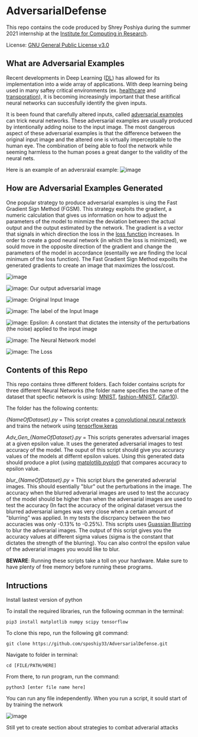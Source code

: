 # AdversarialDefense

This repo contains the code produced by Shrey Poshiya during the summer 2021 internship at the [Institute for Computing in Research](https://computinginresearch.org/). 

License: [GNU General Public License v3.0](https://www.gnu.org/licenses/gpl-3.0.en.html)

## What are Adversarial Examples

Recent developments in Deep Learning ([DL](https://en.wikipedia.org/wiki/Deep_learning)) has allowed for its implementation into a wide array of applications. With deep learning being used in many saftey critical environments (ex. [healthcare](https://www.ncbi.nlm.nih.gov/pmc/articles/PMC6945006/) and [transporation](https://mobility.mit.edu/machine-learning)), it is becoming increasingly important that these aritifical neural networks can succesfully identify the given inputs.

It is been found that carefully altered inputs, called [adversarial examples](https://arxiv.org/abs/1412.6572) can trick neural networks. These adversarial examples are usually produced by intentionally adding noise to the input image. The most dangerous aspect of these adversarial examples is that the difference between the original input image and the altered one is virtually imperceptable to the human eye. The combination of being able to fool the network while seeming harmless to the human poses a great danger to the validity of the neural nets. 

Here is an example of an adversraial example:
![image](https://user-images.githubusercontent.com/86625362/125666483-09db1541-f6f7-4597-b9f0-56f779ba0a40.png)

## How are Adversarial Examples Generated

One popular strategy to produce adversarial examples is uing the Fast Gradient Sign Method (FGSM). This strategy exploits the gradient, a numeric calculation that gives us information on how to adjust the parameters of the model to minmize the deviation between the actual output and the output estimated by the network. The gradient is a vector that signals in which direction the loss in the [loss function](https://en.wikipedia.org/wiki/Loss_function) increases. In order to create a good neural network (in which the loss is minimized), we sould move in the opposite direction of the gradient and change the parameters of the model in accordance (esentailly we are finding the local minimum of the loss function). The Fast Gradient Sign Method expoilts the generated gradients to create an image that maximizes the loss/cost.


![image](https://user-images.githubusercontent.com/86625362/125686603-1c5dfa98-3185-4515-84d4-e5be6c0e14e6.png)

![image](https://user-images.githubusercontent.com/86625362/125686712-40e1a999-8f47-47bb-b6ca-aad42458e2eb.png): Our output adversarial image 

![image](https://user-images.githubusercontent.com/86625362/125686803-f3348a3a-50df-4119-bdc0-f9ce7b07d34d.png): Original Input Image

![image](https://user-images.githubusercontent.com/86625362/125686859-85448ff8-4f98-43fa-86de-ab864ab41f72.png): The label of the Input Image

![image](https://user-images.githubusercontent.com/86625362/125686911-7bdd529f-f2f9-4df6-b8ae-2408e17a087b.png): Epsilon: A constant that dictates the intensity of the perturbations (the noise) applied to the input image

![image](https://user-images.githubusercontent.com/86625362/125687293-b09136fb-42bb-4f04-a8cd-ed0cad3c3f16.png): The Neural Network model

![image](https://user-images.githubusercontent.com/86625362/125687333-06adcf8e-d33d-4ac3-8d39-ca6821062fb2.png): The Loss

## Contents of this Repo

This repo contains three different folders. Each folder contains scripts for three different Neural Networks (the folder name specifies the name of the dataset that specfic network is using: [MNIST](http://yann.lecun.com/exdb/mnist/), [fashion-MNIST](https://github.com/zalandoresearch/fashion-mnist), [Cifar10](https://www.cs.toronto.edu/~kriz/cifar.html)). 

The folder has the following contents:

*{NameOfDataset}.py* = This script creates a [convolutional neural network](https://en.wikipedia.org/wiki/Convolutional_neural_network) and trains the network using [tensorflow.keras](https://keras.io/about/)

*Adv_Gen_{NameOfDataset}.py* = This scripts generates adversarial images at a given epsilon value. It uses the generated adversarial images to test accuracy of the model. The ouput of this script should give you accuracy values of the models at differnt epsilon values. Using this generated data should produce a plot (using [matplotlib.pyplot](https://matplotlib.org/stable/api/_as_gen/matplotlib.pyplot.html)) that compares accuracy to epsilon value.

*blur_{NameOfDataset}.py* = This script blurs the generated adverarial images. This should esentially "blur" out the perturbations in the image. The accuracy when the blurred adverarial images are used to test the accuracy of the model should be higher than when the adversarial images are used to test the accuracy (In fact the accuracy of the original dataset versus the blurred adversarial iamges was very close when a certain amount of "blurring" was applied. In my tests the discrpancy between the two accuracies was only -0.13% to -0.25%). This scripts uses [Guassian Blurring](https://en.wikipedia.org/wiki/Gaussian_blur#:~:text=In%20image%20processing%2C%20a%20Gaussian,image%20noise%20and%20reduce%20detail.) to blur the adverarial images. The output of this script gives you the accuracy values at different sigma values (sigma is the constant that dictates the strength of the blurring). You can also control the epsilon value of the adverarial images you would like to blur.

**BEWARE**: Running these scripts take a toll on your hardware. Make sure to have plenty of free memory before running these programs. 

## Intructions

Install lastest version of python

To install the required libraries, run the following ocmman in the terminal:

`pip3 install matplotlib numpy scipy tensorflow`

To clone this repo, run the following git command:

`git clone https://github.com/sposhiy33/AdversarialDefense.git`

Navigate to folder in terminal:

`cd [FILE/PATH/HERE]`

From there, to run program, run the command:

`python3 [enter file name here]`

You can run any file independently.
When you run a script, it sould start of by training the network



![image](https://user-images.githubusercontent.com/86625362/125684261-121ec6a9-114b-4149-8e0e-fcfa4b622c9d.png)

Still yet to create section about strategies to combat adverarial attacks
